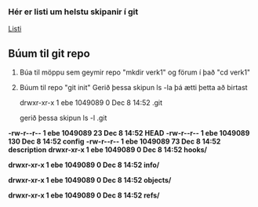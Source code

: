 ### Hér er listi um helstu skipanir í git

[Listi](https://git-scm.com/docs)

## Búum til git repo
1. Búa til möppu sem geymir repo "mkdir verk1" og förum í það "cd verk1"
2. Búum til repo "git init"
   Gerið þessa skipun ls -la þá ætti þetta að birtast
   
   drwxr-xr-x 1 ebe 1049089 0 Dec  8 14:52 .git

   gerið þessa skipun ls -l .git

<b>-rw-r--r-- 1 ebe 1049089  23 Dec  8 14:52 HEAD</b> 
<b>-rw-r--r-- 1 ebe 1049089 130 Dec  8 14:52 config</b> 
<b>-rw-r--r-- 1 ebe 1049089  73 Dec  8 14:52 description</b>
<b>drwxr-xr-x 1 ebe 1049089   0 Dec  8 14:52 hooks/</b>

<b>drwxr-xr-x 1 ebe 1049089   0 Dec  8 14:52 info/</b>

<b>drwxr-xr-x 1 ebe 1049089   0 Dec  8 14:52 objects/</b>

<b>drwxr-xr-x 1 ebe 1049089   0 Dec  8 14:52 refs/</b>

   

